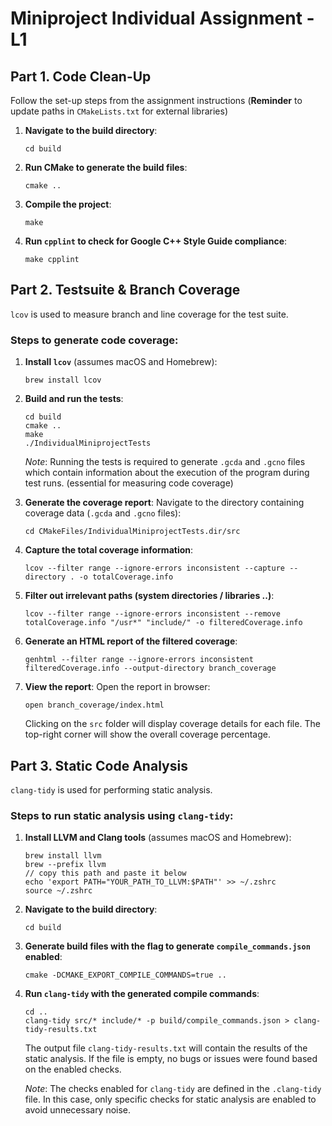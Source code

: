 # Miniproject Individual Assignment - L1

## Part 1. Code Clean-Up

Follow the set-up steps from the assignment instructions (**Reminder** to update paths in `CMakeLists.txt` for external libraries)

1. **Navigate to the build directory**:
    ```shell
    cd build
    ```

2. **Run CMake to generate the build files**:
    ```shell
    cmake ..
    ```

3. **Compile the project**:
    ```shell
    make
    ```

4. **Run `cpplint` to check for Google C++ Style Guide compliance**:
    ```shell
    make cpplint
    ```

## Part 2. Testsuite & Branch Coverage

`lcov` is used to measure branch and line coverage for the test suite.

### Steps to generate code coverage:

1. **Install `lcov`** (assumes macOS and Homebrew):
    ```shell
    brew install lcov  
    ```

2. **Build and run the tests**:
    ```shell
    cd build
    cmake ..
    make
    ./IndividualMiniprojectTests
    ```

   *Note*: Running the tests is required to generate `.gcda` and `.gcno` files which contain information about the execution of the program during test runs. (essential for measuring code coverage)

3. **Generate the coverage report**:
    Navigate to the directory containing coverage data (`.gcda` and `.gcno` files):
    ```shell
    cd CMakeFiles/IndividualMiniprojectTests.dir/src
    ```

4. **Capture the total coverage information**:
    ```shell
    lcov --filter range --ignore-errors inconsistent --capture --directory . -o totalCoverage.info
    ```

5. **Filter out irrelevant paths (system directories / libraries ..)**:
    ```shell
    lcov --filter range --ignore-errors inconsistent --remove totalCoverage.info "/usr*" "include/" -o filteredCoverage.info
    ```

6. **Generate an HTML report of the filtered coverage**:
    ```shell
    genhtml --filter range --ignore-errors inconsistent filteredCoverage.info --output-directory branch_coverage
    ```

7. **View the report**:
    Open the report in browser:
    ```shell
    open branch_coverage/index.html
    ```

    Clicking on the `src` folder will display coverage details for each file. The top-right corner will show the overall coverage percentage.


## Part 3. Static Code Analysis

`clang-tidy` is used for performing static analysis.

### Steps to run static analysis using `clang-tidy`:

1. **Install LLVM and Clang tools** (assumes macOS and Homebrew):
    ```shell
    brew install llvm
    brew --prefix llvm 
    // copy this path and paste it below
    echo 'export PATH="YOUR_PATH_TO_LLVM:$PATH"' >> ~/.zshrc 
    source ~/.zshrc
    ```

2. **Navigate to the build directory**:
    ```shell
    cd build
    ```

3. **Generate build files with the flag to generate `compile_commands.json` enabled**:
    ```shell
    cmake -DCMAKE_EXPORT_COMPILE_COMMANDS=true ..
    ```

4. **Run `clang-tidy` with the generated compile commands**:
    ```shell
    cd ..
    clang-tidy src/* include/* -p build/compile_commands.json > clang-tidy-results.txt
    ```

    The output file `clang-tidy-results.txt` will contain the results of the static analysis. If the file is empty, no bugs or issues were found based on the enabled checks.

   *Note*: The checks enabled for `clang-tidy` are defined in the `.clang-tidy` file. In this case, only specific checks for static analysis are enabled to avoid unnecessary noise.


